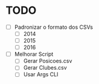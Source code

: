 # TODO

- [ ] Padronizar o formato dos CSVs
  - [ ] 2014
  - [ ] 2015
  - [ ] 2016
- [ ] Melhorar Script
  - [ ] Gerar Posicoes.csv
  - [ ] Gerar Clubes.csv
  - [ ] Usar Args CLI